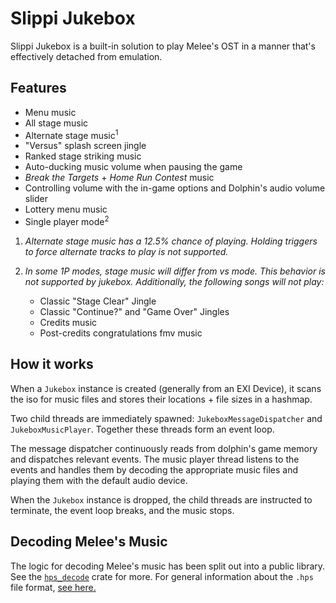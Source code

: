 # Slippi Jukebox

Slippi Jukebox is a built-in solution to play Melee's OST in a manner that's effectively detached from emulation.

## Features

- Menu music
- All stage music
- Alternate stage music<sup>1</sup>
- "Versus" splash screen jingle
- Ranked stage striking music 
- Auto-ducking music volume when pausing the game
- _Break the Targets_ + _Home Run Contest_ music
- Controlling volume with the in-game options and Dolphin's audio volume slider
- Lottery menu music
- Single player mode<sup>2</sup>

1. _Alternate stage music has a 12.5% chance of playing. Holding triggers to force alternate tracks to play is not supported._

2. _In some 1P modes, stage music will differ from vs mode. This behavior is not supported by jukebox. Additionally, the following songs will not play:_
	<ul>
		<li>Classic "Stage Clear" Jingle</li>
		<li>Classic "Continue?" and "Game Over" Jingles</li>
		<li>Credits music</li>
		<li>Post-credits congratulations fmv music</li>
	</ul>

## How it works

When a `Jukebox` instance is created (generally from an EXI Device), it scans the iso for music files and stores their locations + file sizes in a hashmap.

Two child threads are immediately spawned: `JukeboxMessageDispatcher` and `JukeboxMusicPlayer`. Together these threads form an event loop.

The message dispatcher continuously reads from dolphin's game memory and dispatches relevant events. The music player thread listens to the events and handles them by decoding the appropriate music files and playing them with the default audio device.

When the `Jukebox` instance is dropped, the child threads are instructed to terminate, the event loop breaks, and the music stops.

## Decoding Melee's Music

The logic for decoding Melee's music has been split out into a public library. See the [`hps_decode`](https://crates.io/crates/hps_decode) crate for more. For general information about the `.hps` file format, [see here.](https://github.com/DarylPinto/hps_decode/blob/main/HPS-LAYOUT.md)
